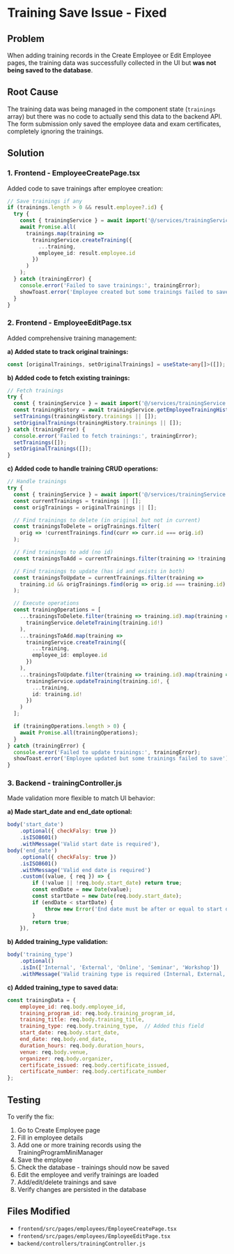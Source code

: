 # Training Save Issue - Fixed

## Problem
When adding training records in the Create Employee or Edit Employee pages, the training data was successfully collected in the UI but **was not being saved to the database**.

## Root Cause
The training data was being managed in the component state (`trainings` array) but there was no code to actually send this data to the backend API. The form submission only saved the employee data and exam certificates, completely ignoring the trainings.

## Solution

### 1. Frontend - EmployeeCreatePage.tsx
Added code to save trainings after employee creation:
```typescript
// Save trainings if any
if (trainings.length > 0 && result.employee?.id) {
  try {
    const { trainingService } = await import('@/services/trainingService');
    await Promise.all(
      trainings.map(training =>
        trainingService.createTraining({
          ...training,
          employee_id: result.employee.id
        })
      )
    );
  } catch (trainingError) {
    console.error('Failed to save trainings:', trainingError);
    showToast.error('Employee created but some trainings failed to save');
  }
}
```

### 2. Frontend - EmployeeEditPage.tsx
Added comprehensive training management:

**a) Added state to track original trainings:**
```typescript
const [originalTrainings, setOriginalTrainings] = useState<any[]>([]);
```

**b) Added code to fetch existing trainings:**
```typescript
// Fetch trainings
try {
  const { trainingService } = await import('@/services/trainingService');
  const trainingHistory = await trainingService.getEmployeeTrainingHistory(parseInt(id));
  setTrainings(trainingHistory.trainings || []);
  setOriginalTrainings(trainingHistory.trainings || []);
} catch (trainingError) {
  console.error('Failed to fetch trainings:', trainingError);
  setTrainings([]);
  setOriginalTrainings([]);
}
```

**c) Added code to handle training CRUD operations:**
```typescript
// Handle trainings
try {
  const { trainingService } = await import('@/services/trainingService');
  const currentTrainings = trainings || [];
  const origTrainings = originalTrainings || [];

  // Find trainings to delete (in original but not in current)
  const trainingsToDelete = origTrainings.filter(
    orig => !currentTrainings.find(curr => curr.id === orig.id)
  );

  // Find trainings to add (no id)
  const trainingsToAdd = currentTrainings.filter(training => !training.id);

  // Find trainings to update (has id and exists in both)
  const trainingsToUpdate = currentTrainings.filter(training => 
    training.id && origTrainings.find(orig => orig.id === training.id)
  );

  // Execute operations
  const trainingOperations = [
    ...trainingsToDelete.filter(training => training.id).map(training => 
      trainingService.deleteTraining(training.id!)
    ),
    ...trainingsToAdd.map(training => 
      trainingService.createTraining({
        ...training,
        employee_id: employee.id
      })
    ),
    ...trainingsToUpdate.filter(training => training.id).map(training => 
      trainingService.updateTraining(training.id!, {
        ...training,
        id: training.id!
      })
    )
  ];

  if (trainingOperations.length > 0) {
    await Promise.all(trainingOperations);
  }
} catch (trainingError) {
  console.error('Failed to update trainings:', trainingError);
  showToast.error('Employee updated but some trainings failed to save');
}
```

### 3. Backend - trainingController.js
Made validation more flexible to match UI behavior:

**a) Made start_date and end_date optional:**
```javascript
body('start_date')
    .optional({ checkFalsy: true })
    .isISO8601()
    .withMessage('Valid start date is required'),
body('end_date')
    .optional({ checkFalsy: true })
    .isISO8601()
    .withMessage('Valid end date is required')
    .custom((value, { req }) => {
        if (!value || !req.body.start_date) return true;
        const endDate = new Date(value);
        const startDate = new Date(req.body.start_date);
        if (endDate < startDate) {
            throw new Error('End date must be after or equal to start date');
        }
        return true;
    }),
```

**b) Added training_type validation:**
```javascript
body('training_type')
    .optional()
    .isIn(['Internal', 'External', 'Online', 'Seminar', 'Workshop'])
    .withMessage('Valid training type is required (Internal, External, Online, Seminar, Workshop)'),
```

**c) Added training_type to saved data:**
```javascript
const trainingData = {
    employee_id: req.body.employee_id,
    training_program_id: req.body.training_program_id,
    training_title: req.body.training_title,
    training_type: req.body.training_type,  // Added this field
    start_date: req.body.start_date,
    end_date: req.body.end_date,
    duration_hours: req.body.duration_hours,
    venue: req.body.venue,
    organizer: req.body.organizer,
    certificate_issued: req.body.certificate_issued,
    certificate_number: req.body.certificate_number
};
```

## Testing
To verify the fix:
1. Go to Create Employee page
2. Fill in employee details
3. Add one or more training records using the TrainingProgramMiniManager
4. Save the employee
5. Check the database - trainings should now be saved
6. Edit the employee and verify trainings are loaded
7. Add/edit/delete trainings and save
8. Verify changes are persisted in the database

## Files Modified
- `frontend/src/pages/employees/EmployeeCreatePage.tsx`
- `frontend/src/pages/employees/EmployeeEditPage.tsx`
- `backend/controllers/trainingController.js`
